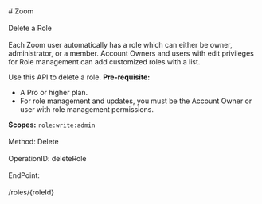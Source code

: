 <br>#     Zoom</br>
<br>Delete a Role</br>
<br>Each Zoom user automatically has a role which can either be owner, administrator, or a member. Account Owners and users with edit privileges for Role management can add customized roles with a list.

Use this API to delete a role.
**Pre-requisite:**
* A Pro or higher plan.
* For role management and updates, you must be the Account Owner or user with role management permissions.

**Scopes:** `role:write:admin`
 </br>
<br>Method: Delete</br>
<br>OperationID: deleteRole</br>
<br>EndPoint:</br>
<br>/roles/{roleId}</br>
